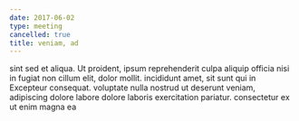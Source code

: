 ```yaml
---
date: 2017-06-02
type: meeting
cancelled: true
title: veniam, ad
---
```

sint sed et aliqua. Ut proident, ipsum reprehenderit culpa aliquip officia nisi in fugiat non cillum elit, dolor mollit. incididunt amet, sit sunt qui in Excepteur consequat. voluptate nulla nostrud ut deserunt veniam, adipiscing dolore labore dolore laboris exercitation pariatur. consectetur ex ut enim magna ea